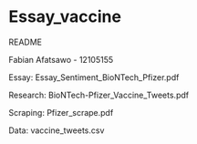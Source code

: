 # Essay_vaccine

README

Fabian Afatsawo - 12105155

Essay: Essay_Sentiment_BioNTech_Pfizer.pdf

Research: BioNTech-Pfizer_Vaccine_Tweets.pdf

Scraping: Pfizer_scrape.pdf

Data: vaccine_tweets.csv
